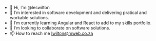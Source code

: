 - 👋 Hi, I’m @leswilton
- 👀 I’m interested in software development and delivering pratical and workable solutions.
- 🌱 I’m currently learning Angular and React to add to my skills portfolio.
- 💞️ I’m looking to collaborate on software solutions.
- 📫 How to reach me lwilton@mweb.co.za

<!---
leswilton/leswilton is a ✨ special ✨ repository because its `README.md` (this file) appears on your GitHub profile.
You can click the Preview link to take a look at your changes.
--->
